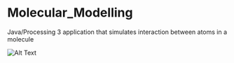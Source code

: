 # Molecular_Modelling
Java/Processing 3 application that simulates interaction between atoms in a molecule

![Alt Text](https://media.giphy.com/media/idkWMfHcnuBpbJ3g9T/200w_d.gif)
